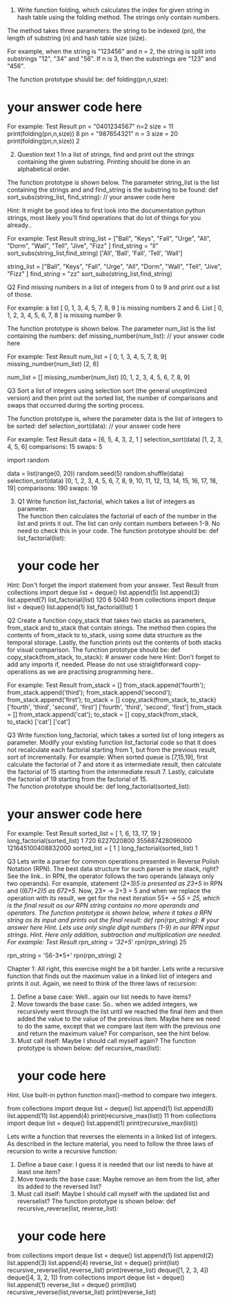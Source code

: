 1. Write function folding, which calculates the index for given string in hash table using the folding method. The strings only contain numbers.

The method takes three parameters: the string to be indexed (pn), the length of substring (n) and hash table size (size). 

For example, when the string is "123456" and n = 2, the string is split into substrings "12", "34" and "56". If n is 3, then the substrings are "123" and "456". 

The function prototype should be:
def folding(pn,n,size):
   # your answer code here
For example:
Test	Result
pn = "0401234567"
n=2
size = 11
print(folding(pn,n,size))	8
pn = "987654321"
n = 3
size = 20
print(folding(pn,n,size))	2


2. Question text 1
In a list of strings, find and print out the strings containing the given substring. Printing should be done in an alphabetical order.

The function prototype is shown below. The parameter string_list is the list containing the strings and and find_string is the substring to be found:
def sort_subs(string_list, find_string):
    // your answer code here

Hint: It might be good idea to first look into the documentation python strings, most likely you'll find operations that do lot of things for you already..

For example:
Test	Result
string_list = ["Ball", "Keys", "Fall", "Urge", "All", "Dorm", "Wall", "Tell", "Jive", "Fizz" ]
find_string = "ll"
sort_subs(string_list,find_string)	['All', 'Ball', 'Fall', 'Tell', 'Wall']

string_list = ["Ball", "Keys", "Fall", "Urge", "All", "Dorm", "Wall", "Tell", "Jive", "Fizz" ]
find_string = "zz"
sort_subs(string_list,find_string)	



Q2
Find missing numbers in a list of integers from 0 to 9 and print out a list of those.

For example: a list [ 0, 1, 3, 4, 5, 7, 8, 9 ] is missing numbers 2 and 6. List [ 0, 1, 2, 3, 4, 5, 6, 7, 8 ] is missing number 9.

The function prototype is shown below. The parameter num_list is the list containing the numbers:
def missing_number(num_list):
    // your answer code here

For example:
Test	Result
num_list = [ 0, 1, 3, 4, 5, 7, 8, 9]
missing_number(num_list)	[2, 6]


num_list = []
missing_number(num_list)	[0, 1, 2, 3, 4, 5, 6, 7, 8, 9]


Q3
Sort a list of integers using selection sort (the general unoptimized version) and then print out the sorted list, the number of comparisons and swaps that occurred during the sorting process.

The function prototype is, where the parameter data is the list of integers to be sorted:
def selection_sort(data):
    // your answer code here

For example:
Test	Result
data = [6, 5, 4, 3, 2, 1 ]
selection_sort(data)	[1, 2, 3, 4, 5, 6]
comparisons: 15
swaps: 5



import random

data = list(range(0, 20))
random.seed(5)
random.shuffle(data)
selection_sort(data)
	[0, 1, 2, 3, 4, 5, 6, 7, 8, 9, 10, 11, 12, 13, 14, 15, 16, 17, 18, 19]
comparisons: 190
swaps: 19


3. Q1 
Write function list_factorial, which takes a list of integers as parameter.  
The function then calculates the factorial of each of the number in the list and prints it out. The list can only contain numbers between 1-9. No  need to check this in your code.
The function prototype should be: 
def list_factorial(list):
    # your code her
Hint: Don't forget the import statement from your answer. 
Test	Result
from collections import deque
list = deque()
list.append(5)
list.append(3)
list.append(7)
list_factorial(list)	120
6
5040
from collections import deque
list = deque()
list.append(1)
list_factorial(list)	1

Q2 Create a function copy_stack that takes two stacks as parameters, from_stack and to_stack that contain strings. The method then copies the contents of from_stack to to_stack, using some data structure as the temporal storage. Lastly, the function prints out the contents of both stacks for visual comparison. 
The function prototype should be: 
def copy_stack(from_stack, to_stack):
    # answer code here
Hint: Don't forget to add any imports if, needed. Please do not use straightforward copy-operations as we are practising programming here..


For example:
Test	Result
from_stack = []
from_stack.append('fourth');
from_stack.append('third');
from_stack.append('second');
from_stack.append('first');
to_stack = []
copy_stack(from_stack, to_stack)	['fourth', 'third', 'second', 'first']
['fourth', 'third', 'second', 'first']
from_stack = []
from_stack.append('cat');
to_stack = []
copy_stack(from_stack, to_stack)	['cat']
['cat']

Q3 Write function long_factorial, which takes a sorted list of long integers as parameter. 
Modify your existing function list_factorial code so that it does not recalculate each factorial starting from 1, but from the previous result, sort of incrementally. 
For example: When sorted queue is [7,15,19], first calculate the factorial of 7 and store it as intermediate result, then calculate the factorial of 15 starting from the intermediate result 7. Lastly, calculate the factorial of 19 starting from the factorial of 15.  
The function prototype should be:
def long_factorial(sorted_list):
# your answer code here


For example:
Test	Result
sorted_list = [ 1, 6, 13, 17, 19 ]
long_factorial(sorted_list)	1
720
6227020800
355687428096000
121645100408832000
sorted_list = [ 1 ]
long_factorial(sorted_list)	1

Q3 Lets write a parser for common operations presented in Reverse Polish Notation (RPN). The best data structure for such parser is the stack, right? See the link..
In RPN, the operator follows the two operands (always only two operands). For example, statement (2+3)*5 is presented as 23+5* in RPN and ((6*7)+2)*5 as 67*2+5*. 
Now, 23+ -> 2+3 = 5 and when we replace the operation with its result, we get for the next iteration 55* -> 5*5 = 25, which is the final result as our RPN string contains no more operands and operators. 
The function prototype is shown below, where it takes a RPN string as its input and prints out the final result:
def rpn(rpn_string):
    # your answer here
Hint. Lets use only single digit numbers (1-9) in our RPN input strings.
Hint. Here only addition, subtraction and multiplication are needed. 
For example:
Test	Result
rpn_string = '32+5*'
rpn(rpn_string)	25

rpn_string = '56-3*5+'
rpn(rpn_string)	2


Chapter 1:
All right, this exercise might be a bit harder. Lets write a recursive function that finds out the maximum value in a linked list of integers and prints it out. 
Again, we need to think of the three laws of recursion:
1. Define a base case: Well.. again our list needs to have items?
2. Move towards the base case: So.. when we added integers, we recursively went through the list until we reached the final item and then added the value to the value of the previous item. Maybe here we need to do the same, except that we compare last item with the previous one and return the maximum value? For comparison, see the hint below.
3. Must call itself: Maybe I should call myself again?
The function prototype is shown below:
def recursive_max(list):
    # your code here
Hint. Use built-in python function max()-method to compare two integers.

from collections import deque
list = deque()
list.append(1)
list.append(8)
list.append(11)
list.append(4)
print(recursive_max(list))	11
from collections import deque
list = deque()
list.append(1)
print(recursive_max(list))	


Lets write a function that reverses the elements in a linked list of integers. 
As described in the lecture material, you need to follow the three laws of recursion to write a recursive function:
1. Define a base case: I guess it is needed that our list needs to have at least one item?
2. Move towards the base case: Maybe remove an item from the list, after its added to the reversed list?
3. Must call itself: Maybe I should call myself with the updated list and reverselist?
The function prototype is shown below:
def recursive_reverse(list, reverse_list):
    # your code here
from collections import deque
list = deque()
list.append(1)
list.append(2)
list.append(3)
list.append(4)
reverse_list = deque()
print(list)
recursive_reverse(list,reverse_list)
print(reverse_list)	deque([1, 2, 3, 4])
deque([4, 3, 2, 1])
from collections import deque
list = deque()
list.append(1)
reverse_list = deque()
print(list)
recursive_reverse(list,reverse_list)
print(reverse_list)	



